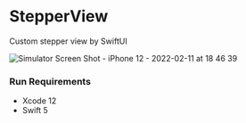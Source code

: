 # StepperView
Custom stepper view by SwiftUI

![Simulator Screen Shot - iPhone 12 - 2022-02-11 at 18 46 39](https://user-images.githubusercontent.com/20265908/153617779-1e64a024-11de-47ec-8c1e-c31e04d3568d.png)

### Run Requirements

* Xcode 12
* Swift 5
